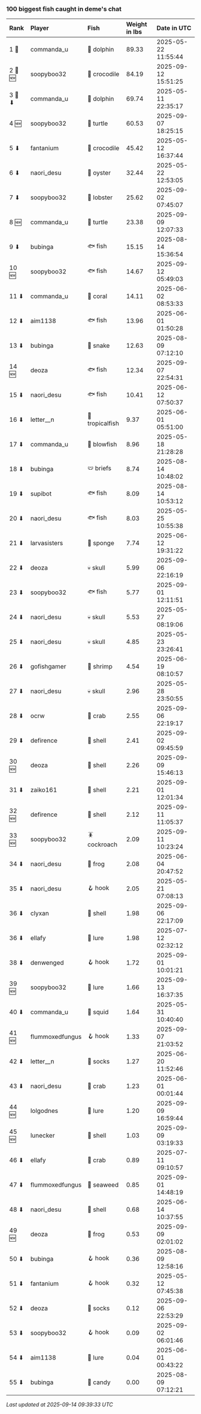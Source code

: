 ### 100 biggest fish caught in deme's chat

| Rank    | Player          | Fish            | Weight in lbs | Date in UTC         |
|:--------|:----------------|:----------------|:--------------|:--------------------|
| 1 🥇    | commanda_u      | 🐬 dolphin      | 89.33         | 2025-05-22 11:55:44 |
| 2 🥈 🆕 | soopyboo32      | 🐊 crocodile    | 84.19         | 2025-09-12 15:51:25 |
| 3 🥉 ⬇  | commanda_u      | 🐬 dolphin      | 69.74         | 2025-05-11 22:35:17 |
| 4 🆕    | soopyboo32      | 🐢 turtle       | 60.53         | 2025-09-07 18:25:15 |
| 5 ⬇     | fantanium       | 🐊 crocodile    | 45.42         | 2025-05-12 16:37:44 |
| 6 ⬇     | naori_desu      | 🦪 oyster       | 32.44         | 2025-05-22 12:53:05 |
| 7 ⬇     | soopyboo32      | 🦞 lobster      | 25.62         | 2025-09-02 07:45:07 |
| 8 🆕    | commanda_u      | 🐢 turtle       | 23.38         | 2025-09-09 12:07:33 |
| 9 ⬇     | bubinga         | 🐟 fish         | 15.15         | 2025-08-14 15:36:54 |
| 10 🆕   | soopyboo32      | 🐟 fish         | 14.67         | 2025-09-12 05:49:03 |
| 11 ⬇    | commanda_u      | 🪸 coral        | 14.11         | 2025-06-02 08:53:33 |
| 12 ⬇    | aim1138         | 🐟 fish         | 13.96         | 2025-06-01 01:50:28 |
| 13 ⬇    | bubinga         | 🐍 snake        | 12.63         | 2025-08-09 07:12:10 |
| 14 🆕   | deoza           | 🐟 fish         | 12.34         | 2025-09-07 22:54:31 |
| 15 ⬇    | naori_desu      | 🐟 fish         | 10.41         | 2025-06-12 07:50:37 |
| 16 ⬇    | letter__n       | 🐠 tropicalfish | 9.37          | 2025-06-01 05:51:00 |
| 17 ⬇    | commanda_u      | 🐡 blowfish     | 8.96          | 2025-05-18 21:28:28 |
| 18 ⬇    | bubinga         | 🩲 briefs       | 8.74          | 2025-08-14 10:48:02 |
| 19 ⬇    | supibot         | 🐟 fish         | 8.09          | 2025-08-14 10:53:12 |
| 20 ⬇    | naori_desu      | 🐟 fish         | 8.03          | 2025-05-25 10:55:38 |
| 21 ⬇    | larvasisters    | 🧽 sponge       | 7.74          | 2025-06-12 19:31:22 |
| 22 ⬇    | deoza           | 💀 skull        | 5.99          | 2025-09-06 22:16:19 |
| 23 ⬇    | soopyboo32      | 🐟 fish         | 5.77          | 2025-09-01 12:11:51 |
| 24 ⬇    | naori_desu      | 💀 skull        | 5.53          | 2025-05-27 08:19:06 |
| 25 ⬇    | naori_desu      | 💀 skull        | 4.85          | 2025-05-23 23:26:41 |
| 26 ⬇    | gofishgamer     | 🦐 shrimp       | 4.54          | 2025-06-19 08:10:57 |
| 27 ⬇    | naori_desu      | 💀 skull        | 2.96          | 2025-05-28 23:50:55 |
| 28 ⬇    | ocrw            | 🦀 crab         | 2.55          | 2025-09-06 22:19:17 |
| 29 ⬇    | defirence       | 🐚 shell        | 2.41          | 2025-09-02 09:45:59 |
| 30 🆕   | deoza           | 🐚 shell        | 2.26          | 2025-09-09 15:46:13 |
| 31 ⬇    | zaiko161        | 🐚 shell        | 2.21          | 2025-09-01 12:01:34 |
| 32 🆕   | defirence       | 🐚 shell        | 2.12          | 2025-09-11 11:05:37 |
| 33 🆕   | soopyboo32      | 🪳 cockroach    | 2.09          | 2025-09-11 10:23:24 |
| 34 ⬇    | naori_desu      | 🐸 frog         | 2.08          | 2025-06-04 20:47:52 |
| 35 ⬇    | naori_desu      | 🪝 hook         | 2.05          | 2025-05-21 07:08:13 |
| 36 ⬇    | clyxan          | 🐚 shell        | 1.98          | 2025-09-06 22:17:09 |
| 36 ⬇    | ellafy          | 🎏 lure         | 1.98          | 2025-07-12 02:32:12 |
| 38 ⬇    | denwenged       | 🪝 hook         | 1.72          | 2025-09-01 10:01:21 |
| 39 🆕   | soopyboo32      | 🎏 lure         | 1.66          | 2025-09-13 16:37:35 |
| 40 ⬇    | commanda_u      | 🦑 squid        | 1.64          | 2025-05-31 10:40:40 |
| 41 🆕   | flummoxedfungus | 🪝 hook         | 1.33          | 2025-09-07 21:03:52 |
| 42 ⬇    | letter__n       | 🧦 socks        | 1.27          | 2025-06-20 11:52:46 |
| 43 ⬇    | naori_desu      | 🦀 crab         | 1.23          | 2025-06-01 00:01:44 |
| 44 🆕   | lolgodnes       | 🎏 lure         | 1.20          | 2025-09-09 16:59:44 |
| 45 🆕   | lunecker        | 🐚 shell        | 1.03          | 2025-09-09 03:19:33 |
| 46 ⬇    | ellafy          | 🦀 crab         | 0.89          | 2025-07-11 09:10:57 |
| 47 ⬇    | flummoxedfungus | 🌿 seaweed      | 0.85          | 2025-09-01 14:48:19 |
| 48 ⬇    | naori_desu      | 🐚 shell        | 0.68          | 2025-06-14 10:37:55 |
| 49 🆕   | deoza           | 🐸 frog         | 0.53          | 2025-09-09 02:01:02 |
| 50 ⬇    | bubinga         | 🪝 hook         | 0.36          | 2025-08-09 12:58:16 |
| 51 ⬇    | fantanium       | 🪝 hook         | 0.32          | 2025-05-12 07:45:38 |
| 52 ⬇    | deoza           | 🧦 socks        | 0.12          | 2025-09-06 22:53:29 |
| 53 ⬇    | soopyboo32      | 🪝 hook         | 0.09          | 2025-09-02 06:01:46 |
| 54 ⬇    | aim1138         | 🎏 lure         | 0.04          | 2025-06-01 00:43:22 |
| 55 ⬇    | bubinga         | 🍬 candy        | 0.00          | 2025-08-09 07:12:21 |

_Last updated at 2025-09-14 09:39:33 UTC_